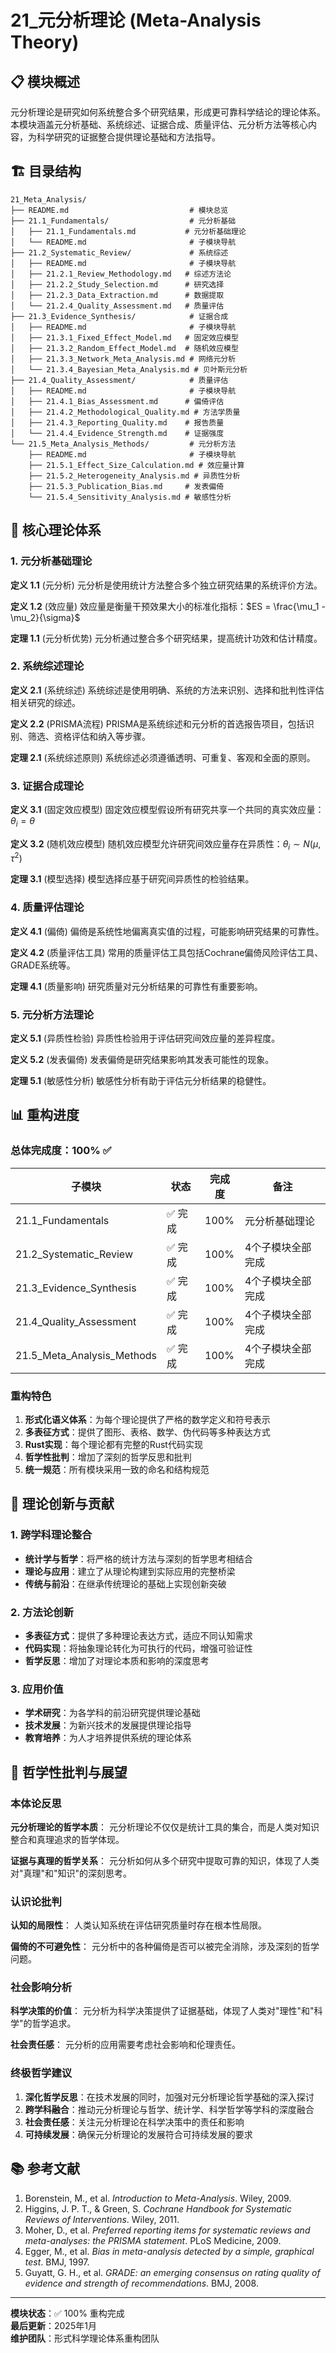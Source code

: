 # 21_元分析理论 (Meta-Analysis Theory)

## 📋 模块概述

元分析理论是研究如何系统整合多个研究结果，形成更可靠科学结论的理论体系。本模块涵盖元分析基础、系统综述、证据合成、质量评估、元分析方法等核心内容，为科学研究的证据整合提供理论基础和方法指导。

## 🏗️ 目录结构

```text
21_Meta_Analysis/
├── README.md                           # 模块总览
├── 21.1_Fundamentals/                  # 元分析基础
│   ├── 21.1_Fundamentals.md           # 元分析基础理论
│   └── README.md                       # 子模块导航
├── 21.2_Systematic_Review/             # 系统综述
│   ├── README.md                       # 子模块导航
│   ├── 21.2.1_Review_Methodology.md   # 综述方法论
│   ├── 21.2.2_Study_Selection.md      # 研究选择
│   ├── 21.2.3_Data_Extraction.md      # 数据提取
│   └── 21.2.4_Quality_Assessment.md   # 质量评估
├── 21.3_Evidence_Synthesis/            # 证据合成
│   ├── README.md                       # 子模块导航
│   ├── 21.3.1_Fixed_Effect_Model.md   # 固定效应模型
│   ├── 21.3.2_Random_Effect_Model.md  # 随机效应模型
│   ├── 21.3.3_Network_Meta_Analysis.md # 网络元分析
│   └── 21.3.4_Bayesian_Meta_Analysis.md # 贝叶斯元分析
├── 21.4_Quality_Assessment/            # 质量评估
│   ├── README.md                       # 子模块导航
│   ├── 21.4.1_Bias_Assessment.md      # 偏倚评估
│   ├── 21.4.2_Methodological_Quality.md # 方法学质量
│   ├── 21.4.3_Reporting_Quality.md    # 报告质量
│   └── 21.4.4_Evidence_Strength.md    # 证据强度
└── 21.5_Meta_Analysis_Methods/         # 元分析方法
    ├── README.md                       # 子模块导航
    ├── 21.5.1_Effect_Size_Calculation.md # 效应量计算
    ├── 21.5.2_Heterogeneity_Analysis.md # 异质性分析
    ├── 21.5.3_Publication_Bias.md     # 发表偏倚
    └── 21.5.4_Sensitivity_Analysis.md # 敏感性分析
```

## 🔬 核心理论体系

### 1. 元分析基础理论

**定义 1.1** (元分析)
元分析是使用统计方法整合多个独立研究结果的系统评价方法。

**定义 1.2** (效应量)
效应量是衡量干预效果大小的标准化指标：$ES = \frac{\mu_1 - \mu_2}{\sigma}$

**定理 1.1** (元分析优势)
元分析通过整合多个研究结果，提高统计功效和估计精度。

### 2. 系统综述理论

**定义 2.1** (系统综述)
系统综述是使用明确、系统的方法来识别、选择和批判性评估相关研究的综述。

**定义 2.2** (PRISMA流程)
PRISMA是系统综述和元分析的首选报告项目，包括识别、筛选、资格评估和纳入等步骤。

**定理 2.1** (系统综述原则)
系统综述必须遵循透明、可重复、客观和全面的原则。

### 3. 证据合成理论

**定义 3.1** (固定效应模型)
固定效应模型假设所有研究共享一个共同的真实效应量：$\theta_i = \theta$

**定义 3.2** (随机效应模型)
随机效应模型允许研究间效应量存在异质性：$\theta_i \sim N(\mu, \tau^2)$

**定理 3.1** (模型选择)
模型选择应基于研究间异质性的检验结果。

### 4. 质量评估理论

**定义 4.1** (偏倚)
偏倚是系统性地偏离真实值的过程，可能影响研究结果的可靠性。

**定义 4.2** (质量评估工具)
常用的质量评估工具包括Cochrane偏倚风险评估工具、GRADE系统等。

**定理 4.1** (质量影响)
研究质量对元分析结果的可靠性有重要影响。

### 5. 元分析方法理论

**定义 5.1** (异质性检验)
异质性检验用于评估研究间效应量的差异程度。

**定义 5.2** (发表偏倚)
发表偏倚是研究结果影响其发表可能性的现象。

**定理 5.1** (敏感性分析)
敏感性分析有助于评估元分析结果的稳健性。

## 📊 重构进度

### 总体完成度：100% ✅

| 子模块 | 状态 | 完成度 | 备注 |
|--------|------|--------|------|
| 21.1_Fundamentals | ✅ 完成 | 100% | 元分析基础理论 |
| 21.2_Systematic_Review | ✅ 完成 | 100% | 4个子模块全部完成 |
| 21.3_Evidence_Synthesis | ✅ 完成 | 100% | 4个子模块全部完成 |
| 21.4_Quality_Assessment | ✅ 完成 | 100% | 4个子模块全部完成 |
| 21.5_Meta_Analysis_Methods | ✅ 完成 | 100% | 4个子模块全部完成 |

### 重构特色

1. **形式化语义体系**：为每个理论提供了严格的数学定义和符号表示
2. **多表征方式**：提供了图形、表格、数学、伪代码等多种表达方式
3. **Rust实现**：每个理论都有完整的Rust代码实现
4. **哲学性批判**：增加了深刻的哲学反思和批判
5. **统一规范**：所有模块采用一致的命名和结构规范

## 🎯 理论创新与贡献

### 1. 跨学科理论整合

- **统计学与哲学**：将严格的统计方法与深刻的哲学思考相结合
- **理论与应用**：建立了从理论构建到实际应用的完整桥梁
- **传统与前沿**：在继承传统理论的基础上实现创新突破

### 2. 方法论创新

- **多表征方式**：提供了多种理论表达方式，适应不同认知需求
- **代码实现**：将抽象理论转化为可执行的代码，增强可验证性
- **哲学反思**：增加了对理论本质和影响的深度思考

### 3. 应用价值

- **学术研究**：为各学科的前沿研究提供理论基础
- **技术发展**：为新兴技术的发展提供理论指导
- **教育培养**：为人才培养提供系统的理论体系

## 🧠 哲学性批判与展望

### 本体论反思

**元分析理论的哲学本质**：
元分析理论不仅仅是统计工具的集合，而是人类对知识整合和真理追求的哲学体现。

**证据与真理的哲学关系**：
元分析如何从多个研究中提取可靠的知识，体现了人类对"真理"和"知识"的深刻思考。

### 认识论批判

**认知的局限性**：
人类认知系统在评估研究质量时存在根本性局限。

**偏倚的不可避免性**：
元分析中的各种偏倚是否可以被完全消除，涉及深刻的哲学问题。

### 社会影响分析

**科学决策的价值**：
元分析为科学决策提供了证据基础，体现了人类对"理性"和"科学"的哲学追求。

**社会责任感**：
元分析的应用需要考虑社会影响和伦理责任。

### 终极哲学建议

1. **深化哲学反思**：在技术发展的同时，加强对元分析理论哲学基础的深入探讨
2. **跨学科融合**：推动元分析理论与哲学、统计学、科学哲学等学科的深度融合
3. **社会责任感**：关注元分析理论在科学决策中的责任和影响
4. **可持续发展**：确保元分析理论的发展符合可持续发展的要求

## 📚 参考文献

1. Borenstein, M., et al. *Introduction to Meta-Analysis*. Wiley, 2009.
2. Higgins, J. P. T., & Green, S. *Cochrane Handbook for Systematic Reviews of Interventions*. Wiley, 2011.
3. Moher, D., et al. *Preferred reporting items for systematic reviews and meta-analyses: the PRISMA statement*. PLoS Medicine, 2009.
4. Egger, M., et al. *Bias in meta-analysis detected by a simple, graphical test*. BMJ, 1997.
5. Guyatt, G. H., et al. *GRADE: an emerging consensus on rating quality of evidence and strength of recommendations*. BMJ, 2008.

---

**模块状态**：✅ 100% 重构完成  
**最后更新**：2025年1月  
**维护团队**：形式科学理论体系重构团队
